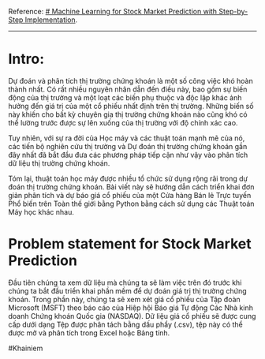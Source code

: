 Reference: [# Machine Learning for Stock Market Prediction with Step-by-Step Implementation](https://www.analyticsvidhya.com/blog/2021/10/machine-learning-for-stock-market-prediction-with-step-by-step-implementation/).

---
# Intro:
Dự đoán và phân tích thị trường chứng khoán là một số công việc khó hoàn thành nhất. Có rất nhiều nguyên nhân dẫn đến điều này, bao gồm sự biến động của thị trường và một loạt các biến phụ thuộc và độc lập khác ảnh hưởng đến giá trị của một cổ phiếu nhất định trên thị trường. Những biến số này khiến cho bất kỳ chuyên gia thị trường chứng khoán nào cũng khó có thể lường trước được sự lên xuống của thị trường với độ chính xác cao.

Tuy nhiên, với sự ra đời của Học máy và các thuật toán mạnh mẽ của nó, các tiến bộ nghiên cứu thị trường và Dự đoán thị trường chứng khoán gần đây nhất đã bắt đầu đưa các phương pháp tiếp cận như vậy vào phân tích dữ liệu thị trường chứng khoán.

Tóm lại, thuật toán học máy được nhiều tổ chức sử dụng rộng rãi trong dự đoán thị trường chứng khoán. Bài viết này sẽ hướng dẫn cách triển khai đơn giản phân tích và dự báo giá cổ phiếu của một Cửa hàng Bán lẻ Trực tuyến Phổ biến trên Toàn thế giới bằng Python bằng cách sử dụng các Thuật toán Máy học khác nhau.

# Problem statement for Stock Market Prediction
Đầu tiên chúng ta xem dữ liệu mà chúng ta sẽ làm việc trên đó trước khi chúng ta bắt đầu triển khai phần mềm để dự đoán giá trị thị trường chứng khoán. Trong phần này, chúng ta sẽ xem xét giá cổ phiếu của Tập đoàn Microsoft (MSFT) theo báo cáo của Hiệp hội Báo giá Tự động Các Nhà kinh doanh Chứng khoán Quốc gia (NASDAQ). Dữ liệu giá cổ phiếu sẽ được cung cấp dưới dạng Tệp được phân tách bằng dấu phẩy (.csv), tệp này có thể được mở và phân tích trong Excel hoặc Bảng tính.



#Khainiem
